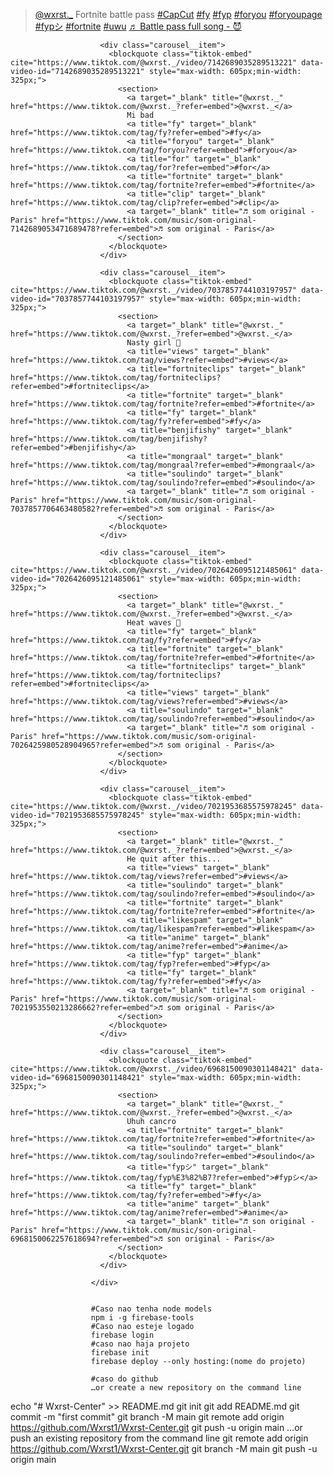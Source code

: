  <div id="carousel" class="carousel">
                        <div class="carousel__item">
                          <blockquote class="tiktok-embed" cite="https://www.tiktok.com/@wxrst._/video/7177497154720763141" data-video-id="7177497154720763141" style="max-width: 605px;min-width: 325px;">
                            <section>
                              <a target="_blank" title="@wxrst._" href="https://www.tiktok.com/@wxrst._?refer=embed">@wxrst._</a>
                              Fortnite battle pass
                              <a title="capcut" target="_blank" href="https://www.tiktok.com/tag/capcut?refer=embed">#CapCut</a>
                              <a title="fy" target="_blank" href="https://www.tiktok.com/tag/fy?refer=embed">#fy</a>
                              <a title="fyp" target="_blank" href="https://www.tiktok.com/tag/fyp?refer=embed">#fyp</a>
                              <a title="foryou" target="_blank" href="https://www.tiktok.com/tag/foryou?refer=embed">#foryou</a>
                              <a title="foryoupage" target="_blank" href="https://www.tiktok.com/tag/foryoupage?refer=embed">#foryoupage</a>
                              <a title="fypシ" target="_blank" href="https://www.tiktok.com/tag/fyp%E3%82%B7?refer=embed">#fypシ</a>
                              <a title="fortnite" target="_blank" href="https://www.tiktok.com/tag/fortnite?refer=embed">#fortnite</a>
                              <a title="uwu" target="_blank" href="https://www.tiktok.com/tag/uwu?refer=embed">#uwu</a>
                              <a target="_blank" title="♬ Battle pass full song - 😈" href="https://www.tiktok.com/music/Battle-pass-full-song-7061375377159113518?refer=embed">♬ Battle pass full song - 😈</a>
                            </section>
                          </blockquote>
                        </div>
                  
                        <div class="carousel__item">
                          <blockquote class="tiktok-embed" cite="https://www.tiktok.com/@wxrst._/video/7142689035289513221" data-video-id="7142689035289513221" style="max-width: 605px;min-width: 325px;">
                            <section>
                              <a target="_blank" title="@wxrst._" href="https://www.tiktok.com/@wxrst._?refer=embed">@wxrst._</a>
                              Mi bad
                              <a title="fy" target="_blank" href="https://www.tiktok.com/tag/fy?refer=embed">#fy</a>
                              <a title="foryou" target="_blank" href="https://www.tiktok.com/tag/foryou?refer=embed">#foryou</a>
                              <a title="for" target="_blank" href="https://www.tiktok.com/tag/for?refer=embed">#for</a>
                              <a title="fortnite" target="_blank" href="https://www.tiktok.com/tag/fortnite?refer=embed">#fortnite</a>
                              <a title="clip" target="_blank" href="https://www.tiktok.com/tag/clip?refer=embed">#clip</a>
                              <a target="_blank" title="♬ som original - Paris" href="https://www.tiktok.com/music/som-original-7142689053471689478?refer=embed">♬ som original - Paris</a>
                            </section>
                          </blockquote>
                        </div>
                  
                        <div class="carousel__item">
                          <blockquote class="tiktok-embed" cite="https://www.tiktok.com/@wxrst._/video/7037857744103197957" data-video-id="7037857744103197957" style="max-width: 605px;min-width: 325px;">
                            <section>
                              <a target="_blank" title="@wxrst._" href="https://www.tiktok.com/@wxrst._?refer=embed">@wxrst._</a>
                              Nasty girl 🥵
                              <a title="views" target="_blank" href="https://www.tiktok.com/tag/views?refer=embed">#views</a>
                              <a title="fortniteclips" target="_blank" href="https://www.tiktok.com/tag/fortniteclips?refer=embed">#fortniteclips</a>
                              <a title="fortnite" target="_blank" href="https://www.tiktok.com/tag/fortnite?refer=embed">#fortnite</a>
                              <a title="fy" target="_blank" href="https://www.tiktok.com/tag/fy?refer=embed">#fy</a>
                              <a title="benjifishy" target="_blank" href="https://www.tiktok.com/tag/benjifishy?refer=embed">#benjifishy</a>
                              <a title="mongraal" target="_blank" href="https://www.tiktok.com/tag/mongraal?refer=embed">#mongraal</a>
                              <a title="soulindo" target="_blank" href="https://www.tiktok.com/tag/soulindo?refer=embed">#soulindo</a>
                              <a target="_blank" title="♬ som original - Paris" href="https://www.tiktok.com/music/som-original-7037857706463480582?refer=embed">♬ som original - Paris</a>
                            </section>
                          </blockquote>
                        </div>
                  
                        <div class="carousel__item">
                          <blockquote class="tiktok-embed" cite="https://www.tiktok.com/@wxrst._/video/7026426095121485061" data-video-id="7026426095121485061" style="max-width: 605px;min-width: 325px;">
                            <section>
                              <a target="_blank" title="@wxrst._" href="https://www.tiktok.com/@wxrst._?refer=embed">@wxrst._</a>
                              Heat waves 🌊
                              <a title="fy" target="_blank" href="https://www.tiktok.com/tag/fy?refer=embed">#fy</a>
                              <a title="fortnite" target="_blank" href="https://www.tiktok.com/tag/fortnite?refer=embed">#fortnite</a>
                              <a title="fortniteclips" target="_blank" href="https://www.tiktok.com/tag/fortniteclips?refer=embed">#fortniteclips</a>
                              <a title="views" target="_blank" href="https://www.tiktok.com/tag/views?refer=embed">#views</a>
                              <a title="soulindo" target="_blank" href="https://www.tiktok.com/tag/soulindo?refer=embed">#soulindo</a>
                              <a target="_blank" title="♬ som original - Paris" href="https://www.tiktok.com/music/som-original-7026425980528904965?refer=embed">♬ som original - Paris</a>
                            </section>
                          </blockquote>
                        </div>
                  
                        <div class="carousel__item">
                          <blockquote class="tiktok-embed" cite="https://www.tiktok.com/@wxrst._/video/7021953685575978245" data-video-id="7021953685575978245" style="max-width: 605px;min-width: 325px;">
                            <section>
                              <a target="_blank" title="@wxrst._" href="https://www.tiktok.com/@wxrst._?refer=embed">@wxrst._</a>
                              He quit after this...
                              <a title="views" target="_blank" href="https://www.tiktok.com/tag/views?refer=embed">#views</a>
                              <a title="soulindo" target="_blank" href="https://www.tiktok.com/tag/soulindo?refer=embed">#soulindo</a>
                              <a title="fortnite" target="_blank" href="https://www.tiktok.com/tag/fortnite?refer=embed">#fortnite</a>
                              <a title="likespam" target="_blank" href="https://www.tiktok.com/tag/likespam?refer=embed">#likespam</a>
                              <a title="anime" target="_blank" href="https://www.tiktok.com/tag/anime?refer=embed">#anime</a>
                              <a title="fyp" target="_blank" href="https://www.tiktok.com/tag/fyp?refer=embed">#fyp</a>
                              <a title="fy" target="_blank" href="https://www.tiktok.com/tag/fy?refer=embed">#fy</a>
                              <a target="_blank" title="♬ som original - Paris" href="https://www.tiktok.com/music/som-original-7021953550213286662?refer=embed">♬ som original - Paris</a>
                            </section>
                          </blockquote>
                        </div>
                  
                        <div class="carousel__item">
                          <blockquote class="tiktok-embed" cite="https://www.tiktok.com/@wxrst._/video/6968150090301148421" data-video-id="6968150090301148421" style="max-width: 605px;min-width: 325px;">
                            <section>
                              <a target="_blank" title="@wxrst._" href="https://www.tiktok.com/@wxrst._?refer=embed">@wxrst._</a>
                              Uhuh cancro
                              <a title="fortnite" target="_blank" href="https://www.tiktok.com/tag/fortnite?refer=embed">#fortnite</a>
                              <a title="soulindo" target="_blank" href="https://www.tiktok.com/tag/soulindo?refer=embed">#soulindo</a>
                              <a title="fypシ" target="_blank" href="https://www.tiktok.com/tag/fyp%E3%82%B7?refer=embed">#fypシ</a>
                              <a title="fy" target="_blank" href="https://www.tiktok.com/tag/fy?refer=embed">#fy</a>
                              <a title="anime" target="_blank" href="https://www.tiktok.com/tag/anime?refer=embed">#anime</a>
                              <a target="_blank" title="♬ son original - Paris" href="https://www.tiktok.com/music/son-original-6968150062257618694?refer=embed">♬ son original - Paris</a>
                            </section>
                          </blockquote>
                        </div>
                       
                      </div>


                      #Caso nao tenha node models
                      npm i -g firebase-tools
                      #Caso nao esteje logado
                      firebase login
                      #caso nao haja projeto
                      firebase init
                      firebase deploy --only hosting:(nome do projeto)

                      #caso do github
                      …or create a new repository on the command line
echo "# Wxrst-Center" >> README.md
git init
git add README.md
git commit -m "first commit"
git branch -M main
git remote add origin https://github.com/Wxrst1/Wxrst-Center.git
git push -u origin main
…or push an existing repository from the command line
git remote add origin https://github.com/Wxrst1/Wxrst-Center.git
git branch -M main
git push -u origin main